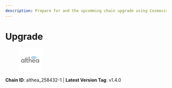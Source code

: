 ```yaml
---
description: Prepare for and the upcomming chain upgrade using Cosmovisor.
---
```


# Upgrade

<figure><img src="https://github.com/takeshi-val/Logo/raw/main/althea.png" alt=""><figcaption></figcaption></figure>

**Chain ID**: althea_258432-1 | **Latest Version Tag**: v1.4.0 


